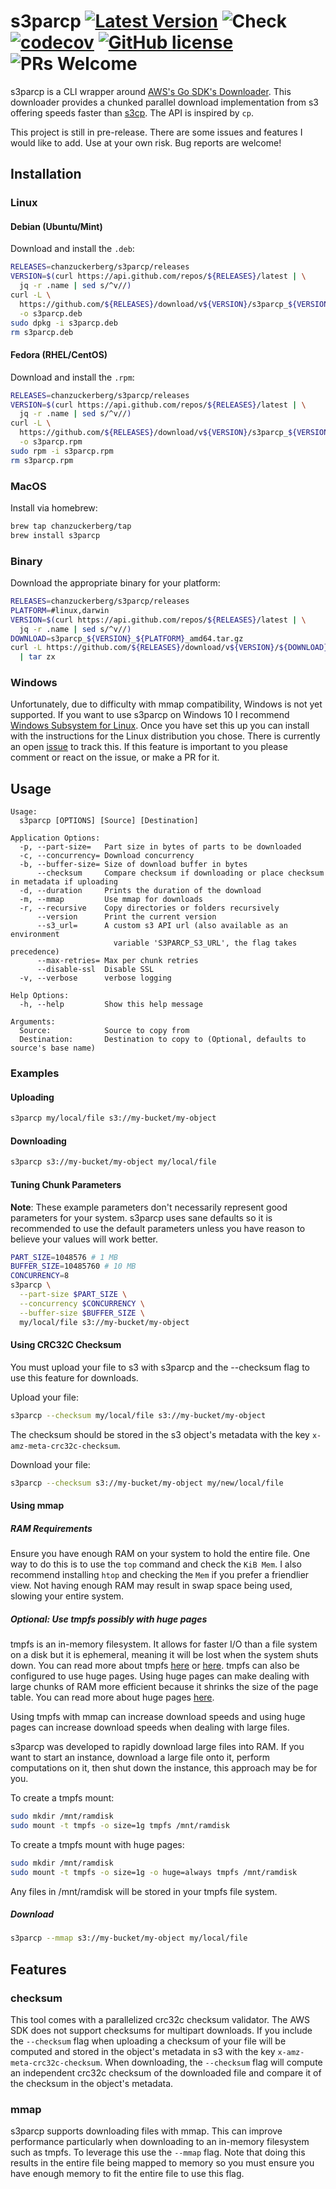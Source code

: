 # s3parcp [![Latest Version](https://img.shields.io/github/release/chanzuckerberg/s3parcp.svg?style=flat?maxAge=86400)](https://github.com/chanzuckerberg/s3parcp/releases) ![Check](https://github.com/chanzuckerberg/s3parcp/workflows/Check/badge.svg) [![codecov](https://codecov.io/gh/chanzuckerberg/s3parcp/branch/main/graph/badge.svg)](https://codecov.io/gh/chanzuckerberg/s3parcp) [![GitHub license](https://img.shields.io/badge/license-MIT-brightgreen.svg)](https://github.com/chanzuckerberg/idseq-web/blob/master/LICENSE) ![PRs Welcome](https://img.shields.io/badge/PRs-welcome-brightgreen.svg)

s3parcp is a CLI wrapper around [AWS's Go SDK's Downloader](https://docs.aws.amazon.com/sdk-for-go/api/service/s3/s3manager/#NewDownloader). This downloader provides a chunked parallel download implementation from s3 offering speeds faster than [s3cp](https://github.com/aboisvert/s3cp). The API is inspired by `cp`.

This project is still in pre-release. There are some issues and features I would like to add. Use at your own risk. Bug reports are welcome!

## Installation

### Linux

#### Debian (Ubuntu/Mint)

Download and install the `.deb`:

```bash
RELEASES=chanzuckerberg/s3parcp/releases
VERSION=$(curl https://api.github.com/repos/${RELEASES}/latest | \
  jq -r .name | sed s/^v//)
curl -L \
  https://github.com/${RELEASES}/download/v${VERSION}/s3parcp_${VERSION}_linux_amd64.deb \
  -o s3parcp.deb
sudo dpkg -i s3parcp.deb
rm s3parcp.deb
```

#### Fedora (RHEL/CentOS)

Download and install the `.rpm`:

```bash
RELEASES=chanzuckerberg/s3parcp/releases
VERSION=$(curl https://api.github.com/repos/${RELEASES}/latest | \
  jq -r .name | sed s/^v//)
curl -L \
  https://github.com/${RELEASES}/download/v${VERSION}/s3parcp_${VERSION}_linux_amd64.rpm \
  -o s3parcp.rpm
sudo rpm -i s3parcp.rpm
rm s3parcp.rpm
```

### MacOS

Install via homebrew:

```bash
brew tap chanzuckerberg/tap
brew install s3parcp
```

### Binary

Download the appropriate binary for your platform:

```bash
RELEASES=chanzuckerberg/s3parcp/releases
PLATFORM=#linux,darwin
VERSION=$(curl https://api.github.com/repos/${RELEASES}/latest | \
  jq -r .name | sed s/^v//)
DOWNLOAD=s3parcp_${VERSION}_${PLATFORM}_amd64.tar.gz
curl -L https://github.com/${RELEASES}/download/v${VERSION}/${DOWNLOAD} \
  | tar zx
```

### Windows

Unfortunately, due to difficulty with mmap compatibility, Windows is not yet supported. If you want to use s3parcp on Windows 10 I recommend [Windows Subsystem for Linux](https://docs.microsoft.com/en-us/windows/wsl/install-win10). Once you have set this up you can install with the instructions for the Linux distribution you chose. There is currently an open [issue](https://github.com/chanzuckerberg/s3parcp/issues/20) to track this. If this feature is important to you please comment or react on the issue, or make a PR for it.

## Usage

```plain
Usage:
  s3parcp [OPTIONS] [Source] [Destination]

Application Options:
  -p, --part-size=   Part size in bytes of parts to be downloaded
  -c, --concurrency= Download concurrency
  -b, --buffer-size= Size of download buffer in bytes
      --checksum     Compare checksum if downloading or place checksum in metadata if uploading
  -d, --duration     Prints the duration of the download
  -m, --mmap         Use mmap for downloads
  -r, --recursive    Copy directories or folders recursively
      --version      Print the current version
      --s3_url=      A custom s3 API url (also available as an environment
                       variable 'S3PARCP_S3_URL', the flag takes precedence)
      --max-retries= Max per chunk retries
      --disable-ssl  Disable SSL
  -v, --verbose      verbose logging

Help Options:
  -h, --help         Show this help message

Arguments:
  Source:            Source to copy from
  Destination:       Destination to copy to (Optional, defaults to source's base name)
```

### Examples

#### Uploading

```bash
s3parcp my/local/file s3://my-bucket/my-object
```

#### Downloading

```bash
s3parcp s3://my-bucket/my-object my/local/file
```

#### Tuning Chunk Parameters

**Note**: These example parameters don't necessarily represent good parameters for your system. s3parcp uses sane defaults so it is recommended to use the default parameters unless you have reason to believe your values will work better.

```bash
PART_SIZE=1048576 # 1 MB
BUFFER_SIZE=10485760 # 10 MB
CONCURRENCY=8
s3parcp \
  --part-size $PART_SIZE \
  --concurrency $CONCURRENCY \
  --buffer-size $BUFFER_SIZE \
  my/local/file s3://my-bucket/my-object
```

#### Using CRC32C Checksum

You must upload your file to s3 with s3parcp and the --checksum flag to use this feature for downloads.

Upload your file:

```bash
s3parcp --checksum my/local/file s3://my-bucket/my-object
```

The checksum should be stored in the s3 object's metadata with the key `x-amz-meta-crc32c-checksum`.

Download your file:

```bash
s3parcp --checksum s3://my-bucket/my-object my/new/local/file
```

#### Using mmap

##### RAM Requirements

Ensure you have enough RAM on your system to hold the entire file. One way to do this is to use the `top` command and check the `KiB Mem`. I also recommend installing `htop` and checking the `Mem` if you prefer a friendlier view. Not having enough RAM may result in swap space being used, slowing your entire system.

##### Optional: Use tmpfs possibly with huge pages

tmpfs is an in-memory filesystem. It allows for faster I/O than a file system on a disk but it is ephemeral, meaning it will be lost when the system shuts down. You can read more about tmpfs [here](https://en.wikipedia.org/wiki/Tmpfs) or [here](https://www.jamescoyle.net/how-to/943-create-a-ram-disk-in-linux). tmpfs can also be configured to use huge pages. Using huge pages can make dealing with large chunks of RAM more efficient because it shrinks the size of the page table. You can read more about huge pages [here](https://wiki.debian.org/Hugepages).

Using tmpfs with mmap can increase download speeds and using huge pages can increase download speeds when dealing with large files.

s3parcp was developed to rapidly download large files into RAM. If you want to start an instance, download a large file onto it, perform computations on it, then shut down the instance, this approach may be for you.

To create a tmpfs mount:

```bash
sudo mkdir /mnt/ramdisk
sudo mount -t tmpfs -o size=1g tmpfs /mnt/ramdisk
```

To create a tmpfs mount with huge pages:

```bash
sudo mkdir /mnt/ramdisk
sudo mount -t tmpfs -o size=1g -o huge=always tmpfs /mnt/ramdisk
```

Any files in /mnt/ramdisk will be stored in your tmpfs file system.

##### Download

```bash
s3parcp --mmap s3://my-bucket/my-object my/local/file
```

## Features

### checksum

This tool comes with a parallelized crc32c checksum validator. The AWS SDK does not support checksums for multipart downloads. If you include the `--checksum` flag when uploading a checksum of your file will be computed and stored in the object's metadata in s3 with the key `x-amz-meta-crc32c-checksum`. When downloading, the `--checksum` flag will compute an independent crc32c checksum of the downloaded file and compare it of the checksum in the object's metadata.

### mmap

s3parcp supports downloading files with mmap. This can improve performance particularly when downloading to an in-memory filesystem such as tmpfs. To leverage this use the `--mmap` flag. Note that doing this results in the entire file being mapped to memory so you must ensure you have enough memory to fit the entire file to use this flag.
